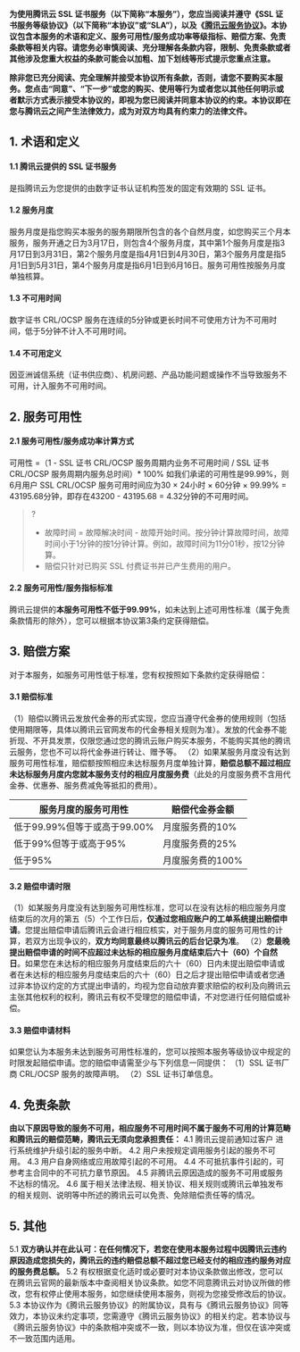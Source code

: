 **为使用腾讯云 SSL 证书服务（以下简称“本服务”），您应当阅读并遵守《SSL 证书服务等级协议》（以下简称“本协议”或“SLA”），以及《[腾讯云服务协议](https://cloud.tencent.com/document/product/301/1967)》。本协议包含本服务的术语和定义、服务可用性/服务成功率等级指标、赔偿方案、免责条款等相关内容。请您务必审慎阅读、充分理解各条款内容，限制、免责条款或者其他涉及您重大权益的条款可能会以加粗、加下划线等形式提示您重点注意。**

**除非您已充分阅读、完全理解并接受本协议所有条款，否则，请您不要购买本服务。您点击“同意”、“下一步”或您的购买、使用等行为或者您以其他任何明示或者默示方式表示接受本协议的，即视为您已阅读并同意本协议的约束。本协议即在您与腾讯云之间产生法律效力，成为对双方均具有约束力的法律文件。**

## 1. 术语和定义

#### 1.1 腾讯云提供的 SSL 证书服务
是指腾讯云为您提供的由数字证书认证机构签发的固定有效期的 SSL 证书。

#### 1.2 服务月度
服务月度是指您购买本服务的服务期限所包含的各个自然月度，如您购买三个月本服务，服务开通之日为3月17日，则包含4个服务月度，其中第1个服务月度是指3月17日到3月31日，第2个服务月度是指4月1日到4月30日，第3个服务月度是指5月1日到5月31日，第4个服务月度是指6月1日到6月16日。服务可用性按服务月度单独核算。

#### 1.3 不可用时间
数字证书 CRL/OCSP 服务在连续的5分钟或更长时间不可使用方计为不可用时间，低于5分钟不计入不可用时间。

#### 1.4 不可用定义
因亚洲诚信系统（证书供应商）、机房问题、产品功能问题或操作不当导致服务不可用，计入服务不可用时间。

## 2. 服务可用性

#### 2.1 服务可用性/服务成功率计算方式
可用性 =（1 - SSL 证书 CRL/OCSP 服务周期内业务不可用时间 / SSL 证书 CRL/OCSP 服务周期内服务总时间）\* 100%
如我们承诺的可用性是99.99%，则6月用户 SSL CRL/OCSP 服务可用时间应为30 × 24小时 × 60分钟 × 99.99% = 43195.68分钟，即存在43200 - 43195.68 = 4.32分钟的不可用时间。
>?
>- 故障时间 = 故障解决时间 - 故障开始时间。按分钟计算故障时间，故障时间小于1分钟的按1分钟计算。例如，故障时间为11分01秒，按12分钟算。
>- 赔偿只针对已购买 SSL 付费证书并已产生费用的用户。

#### 2.2	服务可用性/服务指标标准
腾讯云提供的**本服务可用性不低于99.99%**，如未达到上述可用性标准（属于免责条款情形的除外），您可以根据本协议第3条约定获得赔偿。

## 3. 赔偿方案

对于本服务，如服务可用性低于标准，您有权按照如下条款约定获得赔偿：

#### 3.1 赔偿标准
（1）赔偿以腾讯云发放代金券的形式实现，您应当遵守代金券的使用规则（包括使用期限等，具体以腾讯云官网发布的代金券相关规则为准）。发放的代金券不能折现、不开具发票，仅限您通过您的腾讯云账户购买本服务，不能购买其他的腾讯云服务，您也不可以将代金券进行转让、赠予等。
（2）如果某服务月度没有达到服务可用性标准，赔偿额按照相应未达标服务月度单独计算，**赔偿总额不超过相应未达标服务月度内您就本服务支付的相应月度服务费**（此处的月度服务费不含用代金券、优惠券、服务费减免等抵扣的费用）。

|服务月度的服务可用性	|赔偿代金券金额|
|---------------------|-----------------------|
|低于99.99%但等于或高于99.00%	|月度服务费的10%|
|低于99%但等于或高于95%	|月度服务费的25%|
|低于95%	|月度服务费的100%|

#### 3.2 赔偿申请时限
（1）如某服务月度没有达到服务可用性标准，您可以在没有达标的相应服务月度结束后的次月的第五（5）个工作日后，**仅通过您相应账户的工单系统提出赔偿申请**。您提出赔偿申请后腾讯云会进行相应核实，对于服务月度的服务可用性的计算，若双方出现争议的，**双方均同意最终以腾讯云的后台记录为准**。
（2）**您最晚提出赔偿申请的时间不应超过未达标的相应服务月度结束后六十（60）个自然日**。如果您在未达标的相应服务月度结束后的六十（60）日内未提出赔偿申请或者在未达标的相应服务月度结束后的六十（60）日之后才提出赔偿申请或者您通过非本协议约定的方式提出申请的，均视为您自动放弃要求赔偿的权利及向腾讯云主张其他权利的权利，腾讯云有权不受理您的赔偿申请，不对您进行任何赔偿或补偿。

#### 3.3 赔偿申请材料
如果您认为本服务未达到服务可用性标准的，您可以按照本服务等级协议中规定的时限发起赔偿申请。您的赔偿申请需至少与下列信息一同提供：
（1）SSL 证书厂商 CRL/OCSP 服务的故障声明。
（2）SSL 证书订单信息。

## 4.	免责条款

**由以下原因导致的服务不可用，相应服务不可用时间不属于服务不可用的计算范畴和腾讯云的赔偿范畴，腾讯云无须向您承担责任：**
4.1 腾讯云提前通知过客户 进行系统维护升级引起的服务中断。
4.2 用户未按规定调用服务引起的服务不可用。
4.3 用户自身网络或应用故障引起的不可用。
4.4 不可抵抗事件引起的，可参考主合同中的不可抗力章节原因。
4.5 非腾讯云原因造成的服务不可用或服务不达标的情况。
4.6 属于相关法律法规、相关协议、相关规则或腾讯云单独发布的相关规则、说明等中所述的腾讯云可以免责、免除赔偿责任等的情况。

## 5. 其他

5.1 **双方确认并在此认可：在任何情况下，若您在使用本服务过程中因腾讯云违约原因造成您损失的，腾讯云的违约赔偿总额不超过您已经支付的相应违约服务对应的服务费总额。**
5.2 有权根据变化适时或必要时对本协议条款做出修改，您可以在腾讯云官网的最新版本中查阅相关协议条款。如您不同意腾讯云对协议所做的修改，您有权停止使用本服务，如您继续使用本服务，则视为您接受修改后的协议。
5.3 本协议作为《腾讯云服务协议》的附属协议，具有与《腾讯云服务协议》同等效力，本协议未约定事项，您需遵守《腾讯云服务协议》的相关约定。若本协议与《腾讯云服务协议》中的条款相冲突或不一致，则以本协议为准，但仅在该冲突或不一致范围内适用。
